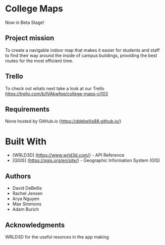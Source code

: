# College Maps



Now in Beta Stage!

## Project mission
To create a navigable indoor map that makes it easier for students and staff to find their way around the inside of campus buildings, providing the best routes for the most efficient time.

## Trello
To check out whats next take a look at our Trello
https://trello.com/b/IVAkwfqq/college-maps-ci103

## Requirements 
None hosted by GitHub.io (https://ddebellis88.github.io/)

# Built With
* [WRLD3D] (https://www.wrld3d.com/) - API Reference
* [QGIS] (https://qgis.org/en/site/) - Geographic Information System (GIS)

## Authors
* David DeBellis
* Rachel Jensen
* Arya Nguyen
* Max Simmons
* Adam Burich

## Acknowledgments
WRLD3D for the useful resorces in the app making
